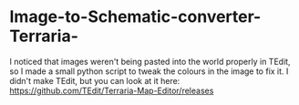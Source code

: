 # Image-to-Schematic-converter-Terraria-
I noticed that images weren't being pasted into the world properly in TEdit, so I made a small python script to tweak the colours in the image to fix it. I didn't make TEdit, but you can look at it here: https://github.com/TEdit/Terraria-Map-Editor/releases
